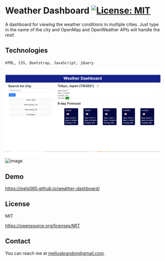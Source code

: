 # Weather Dashboard [![License: MIT](https://img.shields.io/badge/License-MIT-yellow.svg)](https://opensource.org/licenses/MIT)

A dashboard for viewing the weather conditions in multiple cities. Just type in the name of the city and OpenMap and OpenWeather APIs will handle the rest!

## Technologies

`HTML, CSS, Bootstrap, JavaScript, jQuery`

![](assets/images/screenshots/screenshot.png)
![image](https://user-images.githubusercontent.com/6201053/127417022-4c9daa09-f7d5-4198-b6b9-9e044a743494.png)

## Demo
https://mels065.github.io/weather-dashboard/

## License

MIT

https://opensource.org/licenses/MIT

## Contact

You can reach me at mellusbrandon@gmail.com.
